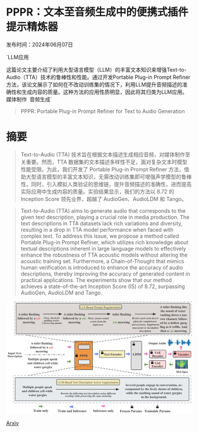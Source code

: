 # PPPR：文本至音频生成中的便携式插件提示精炼器

发布时间：2024年06月07日

`LLM应用

这篇论文主要介绍了利用大型语言模型（LLM）的丰富文本知识来增强Text-to-Audio（TTA）技术的鲁棒性和性能。通过开发Portable Plug-in Prompt Refiner方法，该论文展示了如何在不改动训练集的情况下，利用LLM提升音频描述的准确性和生成内容的质量。这种方法的应用性质明显，因此将其归类为LLM应用。` `媒体制作` `音频生成`

> PPPR: Portable Plug-in Prompt Refiner for Text to Audio Generation

# 摘要

> Text-to-Audio (TTA) 技术旨在根据文本描述生成相应音频，对媒体制作至关重要。然而，TTA 数据集的文本描述多样性不足，面对复杂文本时模型性能受限。为此，我们开发了 Portable Plug-in Prompt Refiner 方法，借助大型语言模型的丰富文本知识，无需改动训练集即可增强声学模型的鲁棒性。同时，引入模拟人类验证的思维链，提升音频描述的准确性，进而提高实际应用中生成内容的质量。实验结果显示，我们的方法以 8.72 的 Inception Score 领先业界，超越了 AudioGen、AudioLDM 和 Tango。

> Text-to-Audio (TTA) aims to generate audio that corresponds to the given text description, playing a crucial role in media production. The text descriptions in TTA datasets lack rich variations and diversity, resulting in a drop in TTA model performance when faced with complex text. To address this issue, we propose a method called Portable Plug-in Prompt Refiner, which utilizes rich knowledge about textual descriptions inherent in large language models to effectively enhance the robustness of TTA acoustic models without altering the acoustic training set. Furthermore, a Chain-of-Thought that mimics human verification is introduced to enhance the accuracy of audio descriptions, thereby improving the accuracy of generated content in practical applications. The experiments show that our method achieves a state-of-the-art Inception Score (IS) of 8.72, surpassing AudioGen, AudioLDM and Tango.

![PPPR：文本至音频生成中的便携式插件提示精炼器](../../../paper_images/2406.04683/x1.png)

[Arxiv](https://arxiv.org/abs/2406.04683)